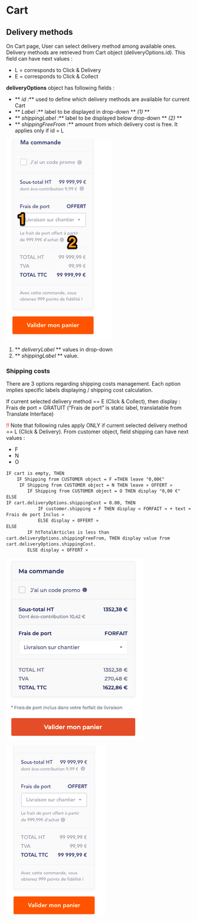 # **Cart**

## **Delivery methods**

On Cart page, User can select delivery method among available ones. Delivery methods are retrieved from Cart object (deliveryOptions.id). This field can have next values :

* L = corresponds to Click & Delivery
* E = corresponds to Click & Collect

**deliveryOptions** object has following fields :

* ** *id* :** used to define which delivery methods are available for current Cart
* ** *Label* :** label to be displayed in drop-down ** *(1)* **
* ** *shippingLabel* :** label to be displayed below drop-down ** *(2)* **
* ** *shippingFreeFrom* :** amount from which delivery cost is free. It applies only if id = L

![img95](../img/img95.png)

1. ** *deliveryLabel* ** values in drop-down
2. ** *shippingLabel* ** value.

### Shipping costs 

There are 3 options regarding shipping costs management. Each option implies specific labels displaying / shipping cost calculation.

If current selected delivery method == E (Click & Collect), then display :
Frais de port = GRATUIT (“Frais de port” is static label, translatable from Translate Interface)

<span style="color:red">!!</span> Note that following rules apply ONLY if current selected delivery method == L (Click & Delivery).
From customer object, field shipping can have next values : 

* F
* N
* O

```
IF cart is empty, THEN 
    IF Shipping from CUSTOMER object = F =THEN leave "0,00€"
   	 IF Shipping from CUSTOMER object = N THEN leave « OFFERT » 
  		IF Shipping from CUSTOMER object = O THEN display "0,00 €" 
ELSE 
IF cart.deliveryOptions.shippingCost = 0.00, THEN
    		IF customer.shipping = F THEN display « FORFAIT » + text « Frais de port Inclus » 
    		ELSE display « OFFERT » 
ELSE
		IF htTotalArticles is less than cart.deliveryOptions.shippingFreeFrom, THEN display value from cart.deliveryOptions.shippingCost.
		ELSE display « OFFERT » 
```

![img96](../img/img96.png)

![img97](../img/img97.png)
